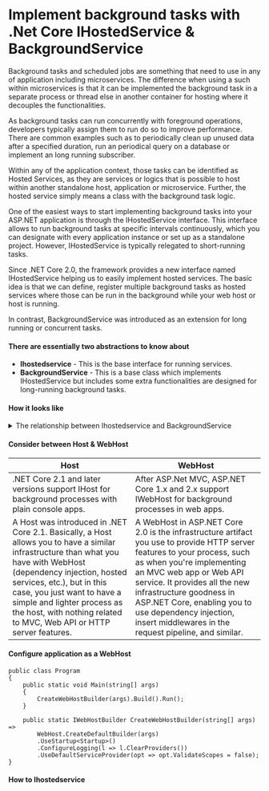# Implement background tasks with .Net Core IHostedService & BackgroundService 

<p>Background tasks and scheduled jobs are something that need to use in any of application including microservices. The difference when using a such within microservices is that it can be implemented the background task in a separate process or thread else in another container for hosting where it decouples the functionalities.</p>
<p>As background tasks can run concurrently with foreground operations, developers typically assign them to run do so to improve performance. There are common examples such as to periodically clean up unused data after a specified duration, run an periodical query on a database or implement an long running subscriber.</p>
<p>Within any of the application context, those tasks can be identified as Hosted Services, as they are services or logics that is possible to host within another standalone host, application or microservice. Further, the hosted service simply means a class with the background task logic.</p>
</p>One of the easiest ways to start implementing background tasks into your ASP.NET application is through the IHostedService interface. This interface allows to run background tasks at specific intervals continuously, which you can designate with every application instance or set up as a standalone project. However, IHostedService is typically relegated to short-running tasks.</p>
</p>Since .NET Core 2.0, the framework provides a new interface named IHostedService helping us to easily implement hosted services. The basic idea is that we can define, register multiple background tasks as hosted services where those can be run in the background while your web host or host is running.</p>
</p>In contrast, BackgroundService was introduced as an extension for long running or concurrent tasks.</p>

#### **There are essentially two abstractions to know about**
- **Ihostedservice** - This is the base interface for running services.
- **BackgroundService** - This is a base class which implements IHostedService but includes some extra functionalities are designed for long-running background tasks.

#### How it looks like

<details>
    <summary>
        The relationship between Ihostedservice and BackgroundService
    </summary>
    ```
    /* Licensed to the .NET Foundation under one or more agreements. */
    /* The .NET Foundation licenses this file to you under the MIT license. */
    using System;
    using System.Threading;
    using System.Threading.Tasks;
    
    namespace Microsoft.Extensions.Hosting
    {
        /// <summary>
        /// Base class for implementing a long running <see cref="IHostedService"/>.
        /// </summary>
        public abstract class BackgroundService : IHostedService, IDisposable
        {
            private Task? _executeTask;
            private CancellationTokenSource? _stoppingCts;
    
            /// <summary>
            /// Gets the Task that executes the background operation.
            /// </summary>
            /// <remarks>
            /// Will return <see langword="null"/> if the background operation hasn't started.
            /// </remarks>
            public virtual Task? ExecuteTask => _executeTask;
    
            /// <summary>
            /// This method is called when the <see cref="IHostedService"/> starts. The implementation should return a task that represents
            /// the lifetime of the long running operation(s) being performed.
            /// </summary>
            /// <param name="stoppingToken">Triggered when <see cref="IHostedService.StopAsync(CancellationToken)"/> is called.</param>
            /// <returns>A <see cref="Task"/> that represents the long running operations.</returns>
            /// <remarks>See <see href="https://docs.microsoft.com/dotnet/core/extensions/workers">Worker Services in .NET</see> for implementation guidelines.</remarks>
            protected abstract Task ExecuteAsync(CancellationToken stoppingToken);
    
            /// <summary>
            /// Triggered when the application host is ready to start the service.
            /// </summary>
            /// <param name="cancellationToken">Indicates that the start process has been aborted.</param>
            /// <returns>A <see cref="Task"/> that represents the asynchronous Start operation.</returns>
            public virtual Task StartAsync(CancellationToken cancellationToken)
            {
                // Create linked token to allow cancelling executing task from provided token
                _stoppingCts = CancellationTokenSource.CreateLinkedTokenSource(cancellationToken);
    
                // Store the task we're executing
                _executeTask = ExecuteAsync(_stoppingCts.Token);
    
                // If the task is completed then return it, this will bubble cancellation and failure to the caller
                if (_executeTask.IsCompleted)
                {
                    return _executeTask;
                }
    
                // Otherwise it's running
                return Task.CompletedTask;
            }
    
            /// <summary>
            /// Triggered when the application host is performing a graceful shutdown.
            /// </summary>
            /// <param name="cancellationToken">Indicates that the shutdown process should no longer be graceful.</param>
            /// <returns>A <see cref="Task"/> that represents the asynchronous Stop operation.</returns>
            public virtual async Task StopAsync(CancellationToken cancellationToken)
            {
                // Stop called without start
                if (_executeTask == null)
                {
                    return;
                }
    
                try
                {
                    // Signal cancellation to the executing method
                    _stoppingCts!.Cancel();
                }
                finally
                {
                    // Wait until the task completes or the stop token triggers
                    var tcs = new TaskCompletionSource<object>();
                    using CancellationTokenRegistration registration = cancellationToken.Register(s => ((TaskCompletionSource<object>)s!).SetCanceled(), tcs);
                    // Do not await the _executeTask because cancelling it will throw an OperationCanceledException which we are explicitly ignoring
                    await Task.WhenAny(_executeTask, tcs.Task).ConfigureAwait(false);
                }
    
            }
    
            /// <inheritdoc />
            public virtual void Dispose()
            {
                _stoppingCts?.Cancel();
            }
        }
    }
    ```
</details>

#### Consider between Host & WebHost
| Host | WebHost |
| --- | --- |
| .NET Core 2.1 and later versions support IHost for background processes with plain console apps. | After ASP.Net MVC, ASP.NET Core 1.x and 2.x support IWebHost for background processes in web apps. | 
| A Host was introduced in .NET Core 2.1. Basically, a Host allows you to have a similar infrastructure than what you have with WebHost (dependency injection, hosted services, etc.), but in this case, you just want to have a simple and lighter process as the host, with nothing related to MVC, Web API or HTTP server features. | A WebHost in ASP.NET Core 2.0 is the infrastructure artifact you use to provide HTTP server features to your process, such as when you're implementing an MVC web app or Web API service. It provides all the new infrastructure goodness in ASP.NET Core, enabling you to use dependency injection, insert middlewares in the request pipeline, and similar. |

#### Configure application as a WebHost
```
public class Program
{
    public static void Main(string[] args)
    {
        CreateWebHostBuilder(args).Build().Run();
    }

    public static IWebHostBuilder CreateWebHostBuilder(string[] args) =>
        WebHost.CreateDefaultBuilder(args)
        .UseStartup<Startup>()
        .ConfigureLogging(l => l.ClearProviders())
        .UseDefaultServiceProvider(opt => opt.ValidateScopes = false); 
}
```
#### How to **Ihostedservice**
